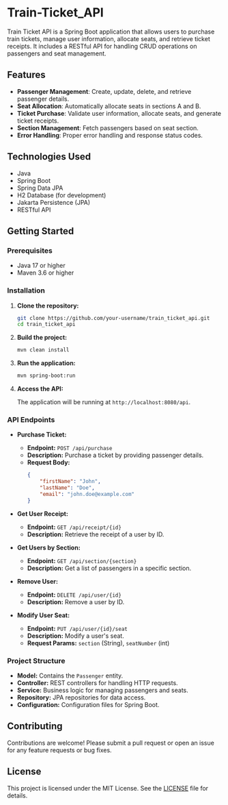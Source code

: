 # Train-Ticket_API

Train Ticket API is a Spring Boot application that allows users to purchase train tickets, manage user information, allocate seats, and retrieve ticket receipts. It includes a RESTful API for handling CRUD operations on passengers and seat management.

## Features

- **Passenger Management**: Create, update, delete, and retrieve passenger details.
- **Seat Allocation**: Automatically allocate seats in sections A and B.
- **Ticket Purchase**: Validate user information, allocate seats, and generate ticket receipts.
- **Section Management**: Fetch passengers based on seat section.
- **Error Handling**: Proper error handling and response status codes.

## Technologies Used

- Java
- Spring Boot
- Spring Data JPA
- H2 Database (for development)
- Jakarta Persistence (JPA)
- RESTful API

## Getting Started

### Prerequisites

- Java 17 or higher
- Maven 3.6 or higher

### Installation

1. **Clone the repository:**

    ```sh
    git clone https://github.com/your-username/train_ticket_api.git
    cd train_ticket_api
    ```

2. **Build the project:**

    ```sh
    mvn clean install
    ```

3. **Run the application:**

    ```sh
    mvn spring-boot:run
    ```

4. **Access the API:**

    The application will be running at `http://localhost:8080/api`.

### API Endpoints

- **Purchase Ticket:**
    - **Endpoint:** `POST /api/purchase`
    - **Description:** Purchase a ticket by providing passenger details.
    - **Request Body:**
        ```json
        {
            "firstName": "John",
            "lastName": "Doe",
            "email": "john.doe@example.com"
        }
        ```

- **Get User Receipt:**
    - **Endpoint:** `GET /api/receipt/{id}`
    - **Description:** Retrieve the receipt of a user by ID.

- **Get Users by Section:**
    - **Endpoint:** `GET /api/section/{section}`
    - **Description:** Get a list of passengers in a specific section.

- **Remove User:**
    - **Endpoint:** `DELETE /api/user/{id}`
    - **Description:** Remove a user by ID.

- **Modify User Seat:**
    - **Endpoint:** `PUT /api/user/{id}/seat`
    - **Description:** Modify a user's seat.
    - **Request Params:** `section` (String), `seatNumber` (int)

### Project Structure

- **Model:** Contains the `Passenger` entity.
- **Controller:** REST controllers for handling HTTP requests.
- **Service:** Business logic for managing passengers and seats.
- **Repository:** JPA repositories for data access.
- **Configuration:** Configuration files for Spring Boot.

## Contributing

Contributions are welcome! Please submit a pull request or open an issue for any feature requests or bug fixes.

## License

This project is licensed under the MIT License. See the [LICENSE](LICENSE) file for details.
